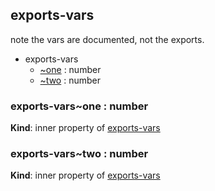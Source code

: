 <a name="module_exports-vars"></a>
## exports-vars
note the vars are documented, not the exports.

  

* exports-vars
    * [~one](#module_exports-vars..one) : number
    * [~two](#module_exports-vars..two) : number


<a name="module_exports-vars..one"></a>
### exports-vars~one : number
**Kind**: inner property of [exports-vars](#module_exports-vars)


<a name="module_exports-vars..two"></a>
### exports-vars~two : number
**Kind**: inner property of [exports-vars](#module_exports-vars)


